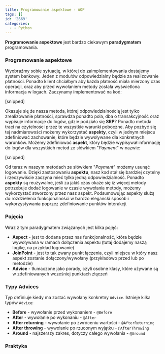 ```yaml
---
title: Programowanie aspektowe - AOP
tags: []
id: '2669'
categories:
  - - Python
---
```


**Programowanie aspektowe** jest bardzo ciekawym **paradygmatem** programowania.
<!-- more -->
### Programowanie aspektowe

Wyobraźmy sobie sytuację, w której do zaimplementowania dostajemy system bankowy. Jeden z modułów odpowiedzialny będzie za realizowanie płatności. Ponadto klient chciałbym aby każda płatność miała mierzony czas operacji, oraz aby przed wywołaniem metody została wyświetlona informacja w logach. Zaczynamy implementować na kod:

\[snipped\]

Okazuje się że nasza metoda, której odpowiedzialnością jest tylko zrealizowanie płatności, sprawdza ponadto pola, dba o transakcyjność oraz wypisuje informacje do logów, gdzie podziało się **SRP**? Ponadto metoda traci na czytelności przez te wszystkie warunki poboczne. Aby pozbyć się tej nadmiarowości możemy wykorzystać **aspekty**, czyli w jednym miejscu zdefiniować zachowanie, które będzie wywoływane dla konkretnych warunków. Możemy zdefiniować **aspekt**, który będzie wypisywał informację do logów dla wszystkich metod ze słówkiem "_Payment_" w nazwie:

\[snipped\]

Od teraz w naszym metodach ze słówkiem "_Payment_" możemy usunąć logowanie. Dzięki zastosowaniu **aspektu**, nasz kod stał się bardziej czytelny i rzeczywiście zaczyna mieć tylko jedną odpowiedzialność. Ponadto **aspekty** są reużywalne, jeśli za jakiś czas okaże się iż więcej metody potrzebuje dodać logowanie w czasie wywołania metody, możemy wykorzystać stworzony przez nasz aspekt. Podsumowując aspekty służą do rozdzielenia funkcjonalności w bardzo elegancki sposób i wykorzystywania poprzez zdefiniowanie punktów interakcji.

### Pojęcia

Wraz z tym paradygmatem związanych jest kilka pojęć:

*   **Aspect** - jest to dodana przez nas funkcjonalność, która będzie wywoływana w ramach dołączenia aspektu (tutaj dodajemy naszą logikę, na przykład logowanie)
*   **JoinPoint** - jest to tak zwany punkt łączenia, czyli miejscu w który nasz aspekt zostanie dołączony/wywołany (przykładowo przed lub po metodzie)
*   **Advice** - tłumaczone jako porady, czyli osobne klasy, które używane są w zdefiniowanych wcześniej punktach złączeń

### Typy Advices

Typ definiuje kiedy ma zostać wywołany konkretny `Advice`. Istnieje kilka typów `Advice`:

*   **Before** - wywołanie przed wykonaniem - `@Before`
*   **After** - wywołanie po wykonaniu - `@After`
*   **After returning** - wywołanie po zwróceniu wartości - `@AfterReturning`
*   **After throwing** - wywołanie po rzuconym wyjątku - `@AfterThrowing`
*   **Around** - najszerszy zakres, dotyczy całego wywołania - `@Around`

### Praktyka